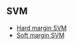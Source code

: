 ## SVM
* [Hard margin SVM](https://github.com/bochendong/Machine-learning/tree/master/SVM/Hard%20margin%20SVM)
* [Soft margin SVM](https://github.com/bochendong/Machine-learning/tree/master/SVM/Soft%20margin%20SVM)
